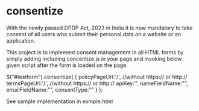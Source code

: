 # consentize

With the newly passed DPDP Act, 2023 in India it is now mandatory to take consent of all users who submit their personal data on a website or an application.

This project is to implement consent management in all HTML forms by simply adding including concentize.js in your page and invoking below given script after the form is loaded on the page.

$("#testform").consentize(
{
policyPageUrl:'<Your domain name>/<privacy-policy-page-uri>', //without https:// or http://
termsPageUrl:'<Your domain name>/<terms-page-uri>', //without https:// or http://
apiKey:'<Your API Key>',
nameFieldName:"<Name of the form field that collects name of the user>",
emailFieldName:"<Name of the form field that collects email address of the user>",
consentType:"<Type of user that you define in your console>"
}
);

See sample implementation in exmple.html

